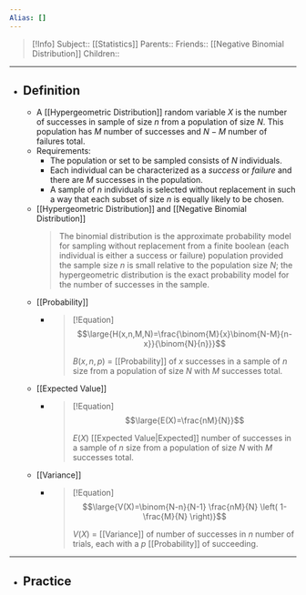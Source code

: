 ```yaml
---
Alias: []
---
```

> [!Info]
> Subject:: [[Statistics]]
> Parents:: 
> Friends:: [[Negative Binomial Distribution]]
> Children:: 
---
- ## Definition
	- A [[Hypergeometric Distribution]] random variable $X$ is the number of successes in sample of size $n$ from a population of size $N$. This population has $M$ number of successes and $N-M$ number of failures total.
	- Requirements:
		- The population or set to be sampled consists of $N$ individuals.
		- Each individual can be characterized as a *success* or *failure* and there are $M$ successes in the population.
		- A sample of $n$ individuals is selected without replacement in such a way that each subset of size $n$ is equally likely to be chosen. 
	- [[Hypergeometric Distribution]] and [[Negative Binomial Distribution]]
	  > The binomial distribution is the approximate probability model for sampling without replacement from a finite boolean (each individual is either a success or failure) population provided the sample size $n$ is small relative to the population size $N$; the hypergeometric distribution is the exact probability model for the number of successes in the sample.
	- [[Probability]]
		- > [!Equation]
		  > $$\large{H(x,n,M,N)=\frac{\binom{M}{x}\binom{N-M}{n-x}}{\binom{N}{n}}}$$
		  > 
		  > $B(x,n,p)$ = [[Probability]] of $x$ successes in a sample of $n$ size from a population of size $N$ with $M$ successes total.
	- [[Expected Value]]
		- > [!Equation]
		  > $$\large{E(X)=\frac{nM}{N}}$$
		  > 
		  > $E(X)$ [[Expected Value|Expected]] number of  successes in a sample of $n$ size from a population of size $N$ with $M$ successes total.
	- [[Variance]]
		- > [!Equation]
		  > $$\large{V(X)=\binom{N-n}{N-1} \frac{nM}{N} \left( 1-\frac{M}{N} \right)}$$
		  > 
		  > $V(X)$ = [[Variance]] of number of successes in $n$ number of trials, each with a $p$ [[Probability]] of succeeding.
---
- ## Practice